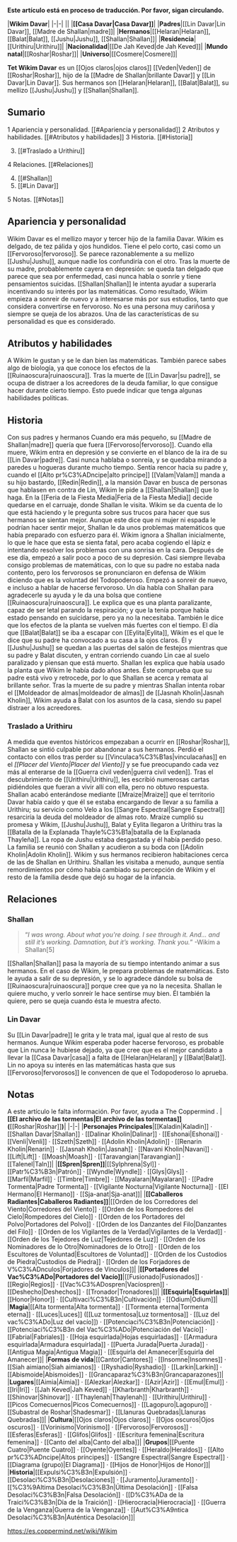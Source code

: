 **Este artículo está en proceso de traducción. Por favor, sigan circulando.**


|**Wikim Davar**|
|-|-|
||
|**[[Casa Davar\|Casa Davar]]**|
|**Padres**|[[Lin Davar\|Lin Davar]], [[Madre de Shallan\|madre]]|
|**Hermanos**|[[Helaran\|Helaran]], [[Balat\|Balat]], [[Jushu\|Jushu]], [[Shallan\|Shallan]]|
|**Residencia**|[[Urithiru\|Urithiru]]|
|**Nacionalidad**|[[De Jah Keved\|de Jah Keved]]|
|**Mundo natal**|[[Roshar\|Roshar]]|
|**Universo**|[[Cosmere\|Cosmere]]|

**Tet Wikim Davar** es un [[Ojos claros\|ojos claros]] [[Veden\|Veden]] de [[Roshar\|Roshar]], hijo de la [[Madre de Shallan\|brillante Davar]] y [[Lin Davar\|Lin Davar]].
Sus hermanos son [[Helaran\|Helaran]], [[Balat\|Balat]], su mellizo [[Jushu\|Jushu]] y [[Shallan\|Shallan]].

## Sumario

1 Apariencia y personalidad. [[#Apariencia y personalidad]] 
2 Atributos y habilidades. [[#Atributos y habilidades]] 
3 Historia. [[#Historia]] 

3. [[#Traslado a Urithiru]] 


4 Relaciones. [[#Relaciones]] 

4. [[#Shallan]] 
4. [[#Lin Davar]] 


5 Notas. [[#Notas]] 


## Apariencia y personalidad
 

Wikim Davar es el mellizo mayor y tercer hijo de la familia Davar. Wikim es delgado, de tez pálida y ojos hundidos. Tiene el pelo corto, casi como un [[Fervoroso\|fervoroso]]. Se parece razonablemente a su mellizo [[Jushu\|Jushu]], aunque nadie los confundiría con el otro.
Tras la muerte de su madre, probablemente cayera en depresión: se queda tan delgado que parece que sea por enfermedad, casi nunca habla o sonríe y tiene pensamientos suicidas. [[Shallan\|Shallan]] le intenta ayudar a superarla incentivando su interés por las matemáticas. Como resultado, Wikim empieza a sonreir de nuevo y a interesarse más por sus estudios, tanto que considera convertirse en fervoroso. No es una persona muy cariñosa y siempre se queja de los abrazos. Una de las características de su personalidad es que es considerado.

## Atributos y habilidades
A Wikim le gustan y se le dan bien las matemáticas. También parece sabes algo de biología, ya que conoce los efectos de la [[Ruinaoscura\|ruinaoscura]]. Tras la muerte de [[Lin Davar\|su padre]], se ocupa de distraer a los acreedores de la deuda familiar, lo que consigue hacer durante cierto tiempo. Esto puede indicar que tenga algunas habilidades políticas.

## Historia
  Con sus padres y hermanos
Cuando era más pequeño, su [[Madre de Shallan\|madre]] quería que fuera [[Fervoroso\|fervoroso]]. Cuando ella muere, Wikim entra en depresión y se convierte en el blanco de la ira de su [[Lin Davar\|padre]]. Casi nunca hablaba o sonreía, y se quedaba mirando a paredes u hogueras durante mucho tiempo. Sentía rencor hacia su padre y, cuando el [[Alto pr%C3%ADncipe\|alto príncipe]] [[Valam\|Valam]] manda a su hijo bastardo, [[Redin\|Redin]], a la mansión Davar en busca de personas que hablasen en contra de Lin, Wikim le pide a [[Shallan\|Shallan]] que lo haga.
En la [[Feria de la Fiesta Media\|Feria de la Fiesta Media]] decide quedarse en el carruaje, donde Shallan le visita. Wikim se da cuenta de lo que está haciendo y le pregunta sobre sus trucos para hacer que sus hermanos se sientan mejor. Aunque este dice que ni mujer ni espada le podrían hacer sentir mejor, Shallan le da unos problemas matemáticos que había preparado con esfuerzo para él. Wikim ignora a Shallan inicialmente, lo que le hace que esta se sienta fatal, pero acaba cogiendo el lápiz e intentando resolver los problemas con una sonrisa en la cara.
Después de ese día, empezó a salir poco a poco de su depresión. Casi siempre llevaba consigo problemas de matemáticas, con lo que su padre no estaba nada contento, pero los fervorosos se pronunciaron en defensa de Wikim diciendo que es la voluntad del Todopoderoso. Empezó a sonreir de nuevo, e incluso a hablar de hacerse fervoroso. Un día habla con Shallan para agradecerle su ayuda y le da una bolsa que contiene [[Ruinaoscura\|ruinaoscura]]. Le explica que es una planta paralizante, capaz de ser letal parando la respiración; y que la tenía porque había estado pensando en suicidarse, pero ya no la necesitaba. También le dice que los efectos de la planta se vuelven más fuertes con el tiempo.
El día que [[Balat\|Balat]] se iba a escapar con [[Eylita\|Eylita]], Wikim es el que le dice que su padre ha convocado a su casa a la ojos claros. Él y [[Jushu\|Jushu]] se quedan a las puertas del salón de festejos mientras que su padre y Balat discuten, y entran corriendo cuando Lin cae al suelo paralizado y piensan que está muerto. Shallan les explica que había usado la planta que Wikim le había dado años antes. Éste comprueba que su padre está vivo y retrocede, por lo que Shallan se acerca y remata al brillante señor.
Tras la muerte de su padre y mientras Shallan intenta robar el [[Moldeador de almas\|moldeador de almas]] de [[Jasnah Kholin\|Jasnah Kholin]], Wikim ayuda a Balat con los asuntos de la casa, siendo su papel distraer a los acreedores.

### Traslado a Urithiru
A medida que eventos históricos empezaban a ocurrir en [[Roshar\|Roshar]], Shallan se sintió culpable por abandonar a sus hermanos. Perdió el contacto con ellos tras perder su [[Vinculaca%C3%B1as\|vinculacañas]] en el *[[Placer del Viento\|Placer del Viento]]* y se fue preocupando cada vez más al enterarse de la [[Guerra civil veden\|guerra civil veden]]. Tras el descubrimiento de [[Urithiru\|Urithiru]], les escribió numerosas cartas pidiéndoles que fueran a vivir allí con ella, pero no obtuvo respuesta. Shallan acabó enterándose mediante [[Mraize\|Mraize]] que el territorio Davar había caído y que él se estaba encargando de llevar a su familia a Urithiru; su servicio como Velo a los [[Sangre Espectral\|Sangre Espectral]] resarciría la deuda del moldeador de almas roto.
Mraize cumplió su promesa y Wikim, [[Jushu\|Jushu]], Balat y Eylita llegaron a Urithiru tras la [[Batalla de la Explanada Thayle%C3%B1a\|batalla de la Explanada Thayleña]]. La ropa de Jushu estaba desgastada y él había perdido peso. La familia se reunió con Shallan y acudieron a su boda con [[Adolin Kholin\|Adolin Kholin]].
Wikim y sus hermanos recibieron habitaciones cerca de las de Shallan en Urithiru. Shallan les visitaba a menudo, aunque sentía remordimientos por cómo había cambiado su percepción de Wikim y el resto de la familia desde que dejó su hogar de la infancia.

## Relaciones
### Shallan
>“*I was wrong. About what you're doing. I see through it. And... and still it’s working. Damnation, but it’s working. Thank you.*”
\-Wikim a Shallan[5]


[[Shallan\|Shallan]] pasa la mayoría de su tiempo intentando animar a sus hermanos. En el caso de Wikim, le prepara problemas de matemáticas. Esto le ayuda a salir de su depresión, y se lo agradece dándole su bolsa de [[Ruinaoscura\|ruinaoscura]] porque cree que ya no la necesita. Shallan le quiere mucho, y verlo sonreír le hace sentirse muy bien. Él también la quiere, pero se queja cuando ésta le muestra afecto.

### Lin Davar
Su [[Lin Davar\|padre]] le grita y le trata mal, igual que al resto de sus hermanos. Aunque Wikim esperaba poder hacerse fervoroso, es probable que Lin nunca le hubiese dejado, ya que cree que es el mejor candidato a llevar la [[Casa Davar\|casa]] a falta de [[Helaran\|Helaran]] y [[Balat\|Balat]]. Lin no apoya su interés en las matemáticas hasta que sus [[Fervoroso\|fervorosos]] le convencen de que el Todopoderoso lo aprueba.

## Notas

A este artículo le falta información. Por favor, ayuda a The Coppermind .
|**[[El archivo de las tormentas\|El archivo de las tormentas]] (**[[Roshar\|Roshar]]**)**|
|-|-|
|**Personajes Principales**|[[Kaladin\|Kaladin]] · [[Shallan Davar\|Shallan]] · [[Dalinar Kholin\|Dalinar]] · [[Eshonai\|Eshonai]] · [[Venli\|Venli]] · [[Szeth\|Szeth]] · [[Adolin Kholin\|Adolin]] · [[Renarin Kholin\|Renarin]] · [[Jasnah Kholin\|Jasnah]] · [[Navani Kholin\|Navani]] · [[Lift\|Lift]] · [[Moash\|Moash]] · [[Taravangian\|Taravangian]] · [[Talenel\|Taln]]|
|**[[Spren\|Spren]]**|[[Sylphrena\|Syl]] · [[Patr%C3%B3n\|Patrón]] · [[Wyndle\|Wyndle]] · [[Glys\|Glys]] · [[Marfil\|Marfil]] · [[Timbre\|Timbre]] · [[Mayalaran\|Mayalaran]] · [[Padre Tormenta\|Padre Tormenta]] · [[Vigilante Nocturna\|Vigilante Nocturna]] · [[El Hermano\|El Hermano]] · [[Sja-anat\|Sja-anat]]|
|**[[Caballeros Radiantes\|Caballeros Radiantes]]**|[[Orden de los Corredores del Viento\|Corredores del Viento]] · [[Orden de los Rompedores del Cielo\|Rompedores del Cielo]] · [[Orden de los Portadores del Polvo\|Portadores del Polvo]] · [[Orden de los Danzantes del Filo\|Danzantes del Filo]] · [[Orden de los Vigilantes de la Verdad\|Vigilantes de la Verdad]] · [[Orden de los Tejedores de Luz\|Tejedores de Luz]] · [[Orden de los Nominadores de lo Otro\|Nominadores de lo Otro]] · [[Orden de los Escultores de Voluntad\|Escultores de Voluntad]] · [[Orden de los Custodios de Piedra\|Custodios de Piedra]] · [[Orden de los Forjadores de V%C3%ADnculos\|Forjadores de Vínculos]]|
|**[[Portadores del Vac%C3%ADo\|Portadores del Vacío]]**|[[Fusionado\|Fusionados]] · [[Regio\|Regios]] · [[Vac%C3%ADospren\|Vacíospren]] · [[Deshecho\|Deshechos]] · [[Tronador\|Tronadores]]|
|**[[Esquirla\|Esquirlas]]**|[[Honor\|Honor]] · [[Cultivaci%C3%B3n\|Cultivación]] · [[Odium\|Odium]]|
|**Magia**|[[Alta tormenta\|Alta tormenta]] · [[Tormenta eterna\|Tormenta eterna]] · [[Luces\|Luces]] ([[Luz tormentosa\|Luz tormentosa]] · [[Luz del vac%C3%ADo\|Luz del vacío]]) · [[Potenciaci%C3%B3n\|Potenciación]] · [[Potenciaci%C3%B3n del Vac%C3%ADo\|Potenciación del Vacío]] · [[Fabrial\|Fabriales]] · [[Hoja esquirlada\|Hojas esquirladas]] · [[Armadura esquirlada\|Armadura esquirlada]] · [[Puerta Jurada\|Puerta Jurada]] · [[Antigua Magia\|Antigua Magia]] · [[Esquirla del Amanecer\|Esquirla del Amanecer]]|
|**Formas de vida**|[[Cantor\|Cantores]] · [[Insomne\|Insomnes]] · [[Siah aimiano\|Siah aimianos]] · [[Ryshadio\|Ryshadio]] · [[Larkin\|Larkin]] · [[Abismoide\|Abismoides]] · [[Grancaparaz%C3%B3n\|Grancaparazones]]|
|**Lugares**|[[Aimia\|Aimia]] · [[Alezkar\|Alezkar]] · [[Azir\|Azir]] · [[Emul\|Emul]] · [[Iri\|Iri]] · [[Jah Keved\|Jah Keved]] · [[Kharbranth\|Kharbranth]] · [[Shinovar\|Shinovar]] · [[Thaylenah\|Thaylenah]] · [[Urithiru\|Urithiru]] · [[Picos Comecuernos\|Picos Comecuernos]] · [[Lagopuro\|Lagopuro]] · [[Subastral de Roshar\|Shadesmar]] · [[Llanuras Quebradas\|Llanuras Quebradas]]|
|**Cultura**|[[Ojos claros\|Ojos claros]] · [[Ojos oscuros\|Ojos oscuros]] · [[Vorinismo\|Vorinismo]] · [[Fervoroso\|Fervorosos]] · [[Esferas\|Esferas]] · [[Glifos\|Glifos]] · [[Escritura femenina\|Escritura femenina]] · [[Canto del alba\|Canto del alba]]|
|**Grupos**|[[Puente Cuatro\|Puente Cuatro]] · [[Oyente\|Oyentes]] · [[Heraldo\|Heraldos]] · [[Alto pr%C3%ADncipe\|Altos príncipes]] · [[Sangre Espectral\|Sangre Espectral]] · [[Diagrama (grupo)\|El Diagrama]] · [[Hijos de Honor\|Hijos de Honor]]|
|**Historia**|[[Expulsi%C3%B3n\|Expulsión]] · [[Desolaci%C3%B3n\|Desolaciones]] · [[Juramento\|Juramento]] · [[%C3%9Altima Desolaci%C3%B3n\|Última Desolación]] · [[Falsa Desolaci%C3%B3n\|Falsa Desolación]] · [[D%C3%ADa de la Traici%C3%B3n\|Día de la Traición]] · [[Hierocracia\|Hierocracia]] · [[Guerra de la Venganza\|Guerra de la Venganza]] · [[Aut%C3%A9ntica Desolaci%C3%B3n\|Auténtica Desolación]]|



https://es.coppermind.net/wiki/Wikim